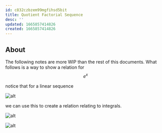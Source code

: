 ```yaml
---
id: c832czbzem99mgfihsd5bit
title: Quotient Factorial Sequence
desc: ''
updated: 1665857414826
created: 1665857414826
---
```


## About

The following notes are more WIP than the rest of this documents. What follows is a way to show a relation for $$e^{x}$$

notice that for a linear sequence

![alt](../assets/images/linear_derivative_diff_relation.svg)

we can use this to create a relation relating to integrals.

![alt](../assets/images/integral_relation_differences.svg)


![alt](../assets/images/integral_relation_differences_play.svg)

